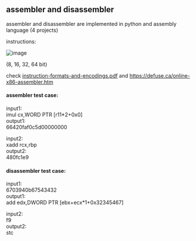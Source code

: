 ## assembler and disassembler 
assembler and disassembler are implemented in python and assembly language (4 projects)

instructions:

![image](https://user-images.githubusercontent.com/83788223/208305782-5f69c56e-050a-466d-b481-bfd03fffaeb7.png)

(8, 16, 32, 64 bit)


check [instruction-formats-and-encodings.pdf](https://github.com/minailkhani/Assembly/blob/main/Projects/instruction-formats-and-encodings.pdf) and https://defuse.ca/online-x86-assembler.htm

#### assembler test case:
input1:  \
imul cx,WORD PTR [r11*2+0x0]  \
output1: \
66420faf0c5d00000000 

input2: \
xadd rcx,rbp \
output2: \
480fc1e9 

#### disassembler test case:
input1: \
6703940b67543432 \
output1: \
add edx,DWORD PTR [ebx+ecx*1+0x32345467] 

input2: \
f9 \
output2: \
stc 
